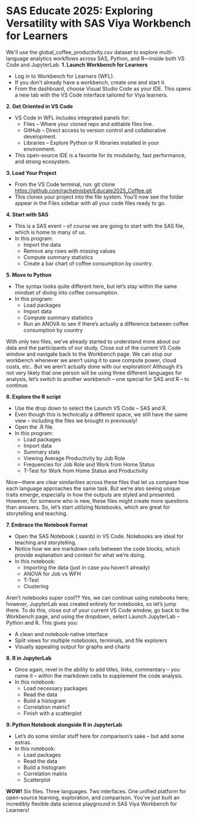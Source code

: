 # SAS Educate 2025: Exploring Versatility with SAS Viya Workbench for Learners

We'll use the global_coffee_productivity.csv dataset to explore multi-language analytics workflows across SAS, Python, and R—inside both VS Code and JupyterLab.
**1. Launch Workbench for Learners**
* Log in to Workbench for Learners (WFL).
*	If you don’t already have a workbench, create one and start it.
*	From the dashboard, choose Visual Studio Code as your IDE. This opens a new tab with the VS Code interface tailored for Viya learners.

**2.	Get Oriented in VS Code**
*	VS Code in WFL includes integrated panels for:
    * Files – Where your cloned repo and editable files live.
    * GitHub – Direct access to version control and collaborative development.
    * Libraries – Explore Python or R libraries installed in your environment.
*	This open-source IDE is a favorite for its modularity, fast performance, and strong ecosystem.

**3.	Load Your Project**
*	From the VS Code terminal, run:
git clone https://github.com/rachelnisbet/Educate2025_Coffee.git
*	This clones your project into the file system. You'll now see the folder appear in the Files sidebar with all your code files ready to go.

**4.	Start with SAS**
*	This is a SAS event – of course we are going to start with the SAS file, which is home to many of us.
*	In this program:
    * Import the data
    * Remove any rows with missing values
    * Compute summary statistics
    * Create a bar chart of coffee consumption by country.

**5.	Move to Python**
*	The syntax looks quite different here, but let’s stay within the same mindset of diving into coffee consumption. 
*	In this program:
    * Load packages
    * Import data
    * Compute summary statistics
    * Run an ANOVA to see if there’s actually a difference between coffee consumption by country
 	
With only two files, we’ve already started to understand more about our data and the participants of our study. Close out of the current VS Code window and navigate back to the Workbench page. We can stop our workbench whenever we aren’t using it to save compute power, cloud costs, etc..
But we aren’t actually done with our exploration!
Although it’s not very likely that one person will be using three different languages for analysis, let’s switch to another workbench – one special for SAS and R – to continue.

**6.	Explore the R script**
*	Use the drop down to select the Launch VS Code – SAS and R.
*	Even though this is technically a different space, we still have the same view – including the files we brought in previously!
*	Open the .R file.
*	In this program:
    * Load packages
    * Import data
    * Summary stats
    * Viewing Average Productivity by Job Role
    * Frequencies for Job Role and Work from Home Status
    * T-Test for Work from Home Status and Productivity

Nice—there are clear similarities across these files that let us compare how each language approaches the same task. But we’re also seeing unique traits emerge, especially in how the outputs are styled and presented. 
However, for someone who is new, these files might create more questions than answers. So, let’s start utilizing Notebooks, which are great for storytelling and teaching.

**7.	Embrace the Notebook Format**
*	Open the SAS Notebook (.sasnb) in VS Code. Notebooks are ideal for teaching and storytelling.
*	Notice how we are markdown cells between the code blocks, which provide explanation and context for what we’re doing.
*	In this notebook:
    * Importing the data (just in case you haven’t already)
    * ANOVA for Job vs WFH
    * T-Test
    * Clustering

Aren’t notebooks super cool?? Yes, we can continue using notebooks here; however, JupyterLab was created entirely for notebooks, so let’s jump there.
To do this, close out of your current VS Code window, go back to the Workbench page, and using the dropdown, select Launch JupyterLab – Python and R. This gives you:
*	A clean and notebook-native interface
*	Split views for multiple notebooks, terminals, and file explorers
*	Visually appealing output for graphs and charts

**8.	R in JupyterLab**
*	Once again, revel in the ability to add titles, links, commentary – you name it – within the markdown cells to supplement the code analysis.
*	In this notebook:
    *	Load necessary packages
    *	Read the data
    *	Build a histogram
    *	Correlation matrix?
    *	Finish with a scatterplot
 	
**9.	Python Notebook alongside R in JupyterLab** 
*	Let’s do some similar stuff here for comparison’s sake – but add some extras.
*	In this notebook:
    * Load packages
    * Read the data
    * Build a histogram
    * Correlation matrix
    * Scatterplot

**WOW!** Six files. Three languages. Two interfaces. One unified platform for open-source learning, exploration, and comparison. You’ve just built an incredibly flexible data science playground in SAS Viya Workbench for Learners!
